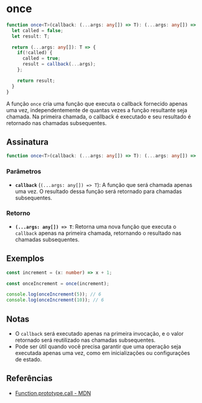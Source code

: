 # once

```typescript
function once<T>(callback: (...args: any[]) => T): (...args: any[]) => T {
  let called = false;
  let result: T;

  return (...args: any[]): T => {
    if(!called) {
      called = true;
      result = callback(...args);
    };

    return result;
  }
}
```

A função `once` cria uma função que executa o callback fornecido apenas uma vez, independentemente de quantas vezes a função resultante seja chamada. Na primeira chamada, o callback é executado e seu resultado é retornado nas chamadas subsequentes.

## Assinatura

```typescript
function once<T>(callback: (...args: any[]) => T): (...args: any[]) => T;
```

### Parâmetros

- **`callback`** (`(...args: any[]) => T`): A função que será chamada apenas uma vez. O resultado dessa função será retornado para chamadas subsequentes.

### Retorno

- **`(...args: any[]) => T`**: Retorna uma nova função que executa o `callback` apenas na primeira chamada, retornando o resultado nas chamadas subsequentes.

## Exemplos

```typescript
const increment = (x: number) => x + 1;

const onceIncrement = once(increment);

console.log(onceIncrement(5)); // 6
console.log(onceIncrement(10)); // 6
```

## Notas

- O `callback` será executado apenas na primeira invocação, e o valor retornado será reutilizado nas chamadas subsequentes.
- Pode ser útil quando você precisa garantir que uma operação seja executada apenas uma vez, como em inicializações ou configurações de estado.

## Referências

- [Function.prototype.call - MDN](https://developer.mozilla.org/en-US/docs/Web/JavaScript/Reference/Global_Objects/Function/call)